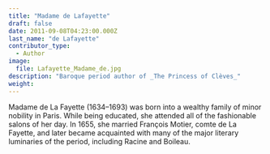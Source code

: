 ```yaml
---
title: "Madame de Lafayette"
draft: false
date: 2011-09-08T04:23:00.000Z
last_name: "de Lafayette"
contributor_type:
  - Author
image:
  file: Lafayette_Madame_de.jpg
description: "Baroque period author of _The Princess of Clèves_"
weight:
---
```


Madame de La Fayette (1634–1693) was born into a wealthy family of minor nobility in Paris. While being educated, she attended all of the fashionable salons of her day. In 1655, she married François Motier, comte de La Fayette, and later became acquainted with many of the major literary luminaries of the period, including Racine and Boileau.

